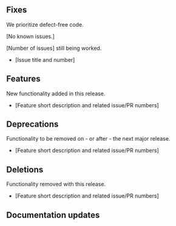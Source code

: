 ## Fixes

We prioritize defect-free code.

[No known issues.]

[Number of issues] still being worked.

- [Issue title and number]

## Features

New functionality added in this release.

- [Feature short description and related issue/PR numbers]

## Deprecations

Functionality to be removed on - or after - the next major release.

- [Feature short description and related issue/PR numbers]

## Deletions

Functionality removed with this release.

- [Feature short description and related issue/PR numbers]

## Documentation updates

